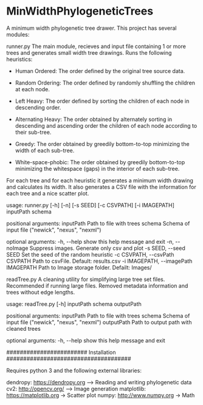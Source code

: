 # MinWidthPhylogeneticTrees

A minimum width phylogenetic tree drawer.
This project has several modules:

runner.py
The main module, recieves and input file containing 1 or more trees and generates small width tree drawings.
Runs the following heuristics:
  - Human Ordered: The order defined by the original tree source data.

  - Random Ordering: The order defined by randomly shuffling the children at each node.

  - Left Heavy: The order defined by sorting the children of each node in descending order.

  - Alternating Heavy: The order obtained by alternately sorting in descending and ascending order the children of each node according to their sub-tree.

  - Greedy: The order obtained by greedily bottom-to-top minimizing the width of each sub-tree. 

  - White-space-phobic: The order obtained by greedily bottom-to-top minimizing the whitespace (gaps) in the interior of each sub-tree. 

For each tree and for each heuristic it generates a minimum width drawing and calculates its width. 
It also generates a CSV file with the information for each tree and a nice scatter plot. 

usage: runner.py [-h] [-n] [-s SEED] [-c CSVPATH] [-i IMAGEPATH]
                 inputPath schema

positional arguments:
  inputPath             Path to file with trees
  schema                Schema of input file ("newick", "nexus", "nexml")

optional arguments:
  -h, --help            show this help message and exit
  -n, --noImage         Suppress images. Generate only csv and plot
  -s SEED, --seed SEED  Set the seed of the random heuristic
  -c CSVPATH, --csvPath CSVPATH
                        Path to csvFile. Default: results.csv
  -i IMAGEPATH, --imagePath IMAGEPATH
                        Path to Image storage folder. Defailt: Images/
                        
readTree.py
A cleaning utility for simplifying large tree set files. Recommended if running large files.
Removed metadata information and trees without edge lengths. 

usage: readTree.py [-h] inputPath schema outputPath

positional arguments:
  inputPath   Path to file with trees
  schema      Schema of input file ("newick", "nexus", "nexml")
  outputPath  Path to output path with cleaned trees

optional arguments:
  -h, --help  show this help message and exit
  
  
  
  ######################## Installation #####################################
  
  Requires python 3 and the following external libraries:
  
  dendropy: https://dendropy.org --> Reading and writing phylogenetic data
  cv2: http://opencv.org/ --> Image generation
  matplotlib: https://matplotlib.org -> Scatter plot
  numpy: http://www.numpy.org -> Math
